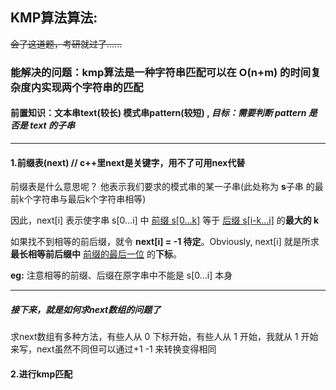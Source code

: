 ## KMP算法算法:

~~会了这道题，考研就过了......~~

### 能解决的问题：**kmp**算法是一种字符串匹配可以在 O(n+m) 的时间复杂度内实现两个字符串的匹配

#### 前置知识：文本串text(较长)    模式串pattern(较短) , *目标：需要判断 pattern 是否是 text 的子串*

------



#### 1.前缀表(next) // c++里next是关键字，用不了可用nex代替

前缀表是什么意思呢？ 他表示我们要求的模式串的某一子串(此处称为  **s**子串  的最前k个字符串与最后k个字符串相等)

因此，next[i] 表示使字串 s[0…i] 中  <u>前缀 s[0…k]</u>   等于  <u>后缀 s[i-k…i]</u>   的**最大的 k**

如果找不到相等的前后缀，就令   **next[i] = -1 待定**。Obviously, next[i] 就是所求**最长相等前后缀中** <u>前缀的最后一位</u> 的**下标**。

**eg:** 注意相等的前缀、后缀在原字串中不能是 s[0…i] 本身

------



##### 接下来，就是如何求next数组的问题了

求next数组有多种方法，有些人从 0 下标开始，有些人从 1 开始，我就从 1 开始来写，next虽然不同但可以通过+1 -1 来转换变得相同

#### 2.进行kmp匹配

